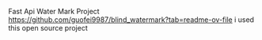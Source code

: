 Fast Api Water Mark Project
https://github.com/guofei9987/blind_watermark?tab=readme-ov-file 
i used this open source project
